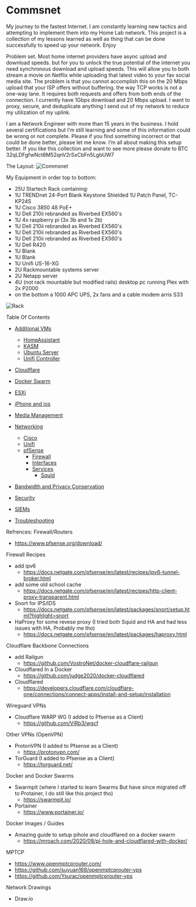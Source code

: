 # Commsnet
My journey to the fastest Internet. I am constantly learning new tactics and attempting to implement them into my Home Lab network. This project is a collection of my lessons learned as well as thing that can be done successfully to speed up your network. Enjoy

Problem set. Most home internet providers have async upload and download speeds. but for you to unlock the true potential of the internet you need synchronous download and upload speeds. This will allow you to both stream a movie on Netflix while uploading that latest video to your fav social media site. The problem is that you cannot accomplish this on the 20 Mbps upload that your ISP offers without buffering. the way TCP works is not a one-way lane. It requires both requests and offers from both ends of the connection. I currently have 1Gbps download and 20 Mbps upload. I want to proxy, secure, and deduplicate anything I send out of my network to reduce my utilization of my uplink. 

I am a Network Engineer with more than 15 years in the business. I hold several certifications but I’m still learning and some of this information could be wrong or not complete. Please if you find something incorrect or that could be done better, please let me know. I’m all about making this setup better. If you like this collection and want to see more please donate to BTC 32qLDFgfwNct8M52qnV2rSxCbFn5LgbUW7  

The Layout:
![Commsnet](https://user-images.githubusercontent.com/12887622/134783754-95b977ae-c3ea-4e61-8fd9-6a4edc3579c2.jpg)

My Equipment in order top to bottom:
- 25U Startech Rack containing:
- 1U TRENDnet 24-Port Blank Keystone Shielded 1U Patch Panel, TC-KP24S
- 1U Cisco 3850 48 PoE+
- 1U Dell 210ii rebranded as Riverbed EX560's
- 1U 4x raspberry pi (3x 3b and 1x 2b)
- 1U Dell 210ii rebranded as Riverbed EX560's
- 1U Dell 210ii rebranded as Riverbed EX560's
- 1U Dell 210ii rebranded as Riverbed EX560's
- 1U Dell R420
- 1U Blank
- 1U Blank
- 1U Unifi US-16-XG
- 2U Rackmountable systems server
- 2U Netapp server
- 4U (not rack mountable but modified rails) desktop pc running Plex with 2x P2000
- on the bottom a 1000 APC UPS, 2x fans and a cable modem arris S33


![Rack](https://user-images.githubusercontent.com/12887622/134785694-fcdd0c10-428b-4bcd-99a7-ca7d28501cba.jpg)


Table Of Contents
- [Additional VMs](https://github.com/CommsTech/Commsnet/tree/main/additional%20VMs)
	- [HomeAssistant](https://github.com/CommsTech/Commsnet/tree/main/additional%20VMs/Homeassistant)
	- [KASM](https://github.com/CommsTech/Commsnet/tree/main/additional%20VMs/KASM)
	- [Ubuntu Server](https://github.com/CommsTech/Commsnet/tree/main/additional%20VMs/Ubuntu_Server)
	- [Unifi Controller](https://github.com/CommsTech/Commsnet/tree/main/additional%20VMs/Unifi_Controller)

- [Cloudflare](https://github.com/CommsTech/Commsnet/tree/main/Cloudflare)

- [Docker Swarm](https://github.com/CommsTech/Commsnet/tree/main/Docker%20Swarm)

- [ESXi](https://github.com/CommsTech/Commsnet/tree/main/ESXi)

- [iPhone and ios](https://github.com/CommsTech/Commsnet/tree/main/iPhone%20and%20ios)

- [Media Management](https://github.com/CommsTech/Commsnet/tree/main/Media%20Management)

- [Networking](https://github.com/CommsTech/Commsnet/tree/main/Networking)
	- [Cisco](https://github.com/CommsTech/Commsnet/tree/main/Networking/Cisco)
	- [Unifi](https://github.com/CommsTech/Commsnet/tree/main/Networking/Unifi)
	- [pfSense](https://github.com/CommsTech/Commsnet/tree/main/Networking/pfSense)
		- [Firewall](https://github.com/CommsTech/Commsnet/tree/main/Networking/pfSense/Firewall)
		- [Interfaces](https://github.com/CommsTech/Commsnet/tree/main/Networking/pfSense/Interfaces)
		- [Services](https://github.com/CommsTech/Commsnet/tree/main/Networking/pfSense/Services/)
			- [Squid](https://github.com/CommsTech/Commsnet/tree/main/Networking/pfSense/Services/Squid)
	
- [Bandwidth and Privacy Conservation](https://github.com/CommsTech/Commsnet/tree/main/Privacy%20and%20Bandwith%20Conservation)

- [Security](https://github.com/CommsTech/Commsnet/tree/main/Security)

- [SIEMs](https://github.com/CommsTech/Commsnet/tree/main/SIEMs)

-  [Troubleshooting](https://github.com/CommsTech/Commsnet/tree/main/Troubleshooting)


Refrences:
Firewall/Routers
- https://www.pfsense.org/download/

Firewall Recipes
- add ipv6
	- https://docs.netgate.com/pfsense/en/latest/recipes/ipv6-tunnel-broker.html
- add some old school cache
	- https://docs.netgate.com/pfsense/en/latest/recipes/http-client-proxy-transparent.html
- Snort for IPS/IDS
	- https://docs.netgate.com/pfsense/en/latest/packages/snort/setup.html?highlight=snort
- HaProxy for some revese proxy (I tried both Squid and HA and had less issues with HA, Probably me tho)
	- https://docs.netgate.com/pfsense/en/latest/packages/haproxy.html
  

Cloudflare Backbone Connections
- add Railgun
	- https://github.com/VostroNet/docker-cloudflare-railgun
- Cloudflared In a Docker
	- https://github.com/judge2020/docker-cloudflared
- Cloudflared
	- https://developers.cloudflare.com/cloudflare-one/connections/connect-apps/install-and-setup/installation

Wireguard VPNs
- Cloudflare WARP WG (I added to Pfsense as a Client)
	- https://github.com/ViRb3/wgcf


Other VPNs (OpenVPN)
- ProtonVPN (I added to Pfsense as a Client)
	- https://protonvpn.com/
- TorGuard (I added to Pfsense as a Client)
	- https://torguard.net/

Docker and Docker Swarms
- Swarmpit (where I started to learn Swarms But have since migrated off to Protainer, I do still like this project tho)
	- https://swarmpit.io/
- Portainer
	- https://www.portainer.io/

Docker Images / Guides
- Amazing guide to setup pihole and cloudflared on a docker swarm
	- https://mroach.com/2020/08/pi-hole-and-cloudflared-with-docker/


MPTCP
- https://www.openmptcprouter.com/
- https://github.com/suyuan168/openmptcprouter-vps
- https://github.com/Ysurac/openmptcprouter-vps

Network Drawings
- Draw.io
